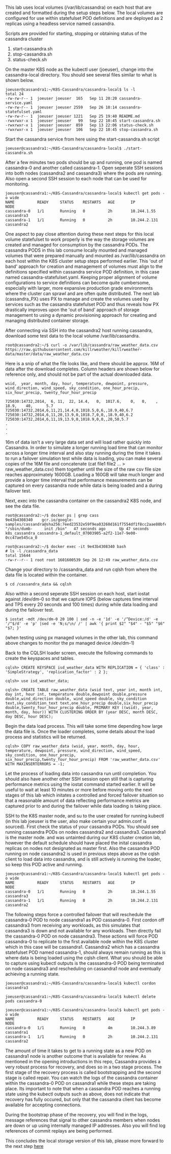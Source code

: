 This lab uses local volumes (/var/lib/cassandra) on each host that are created and formatted during the setup steps below.   The local volumes are configured for use within statefulset POD definitions and are deployed as 2 replicas using a headless service named cassandra. 

Scripts are provided for starting, stopping or obtaining status of the cassandra cluster

  1) start-cassandra.sh
  2) stop-cassandra.sh
  3) status-check.sh

On the master K8S node as the kubectl user (joeuser),  change into the cassandra-local directory. You should see several files similar to what is shown below.  

    joeuser@cassandra1:~/K8S-Cassandra/cassandra-local$ ls -l
    total 24
    -rw-rw-r-- 1  joeuser joeuser  165   Sep 11 20:20 cassandra-service.yaml
    -rw-rw-r-- 1  joeuser joeuser 2559   Sep 26 10:14 cassandra-statefulset.yaml
    -rw-rw-r-- 1  joeuser joeuser 1221   Sep 25 19:40 README.md
    -rwxrwxr-x 1  joeuser joeuser   99   Sep 22 10:45 start-cassandra.sh
    -rwxrwxr-x 1  joeuser joeuser  859   Sep 13 22:06 status-check.sh
    -rwxrwxr-x 1  joeuser joeuser  106   Sep 22 10:45 stop-cassandra.sh

Start the cassandra service from here using the start-cassandra.sh script

    joeuser@cassandra1:~/K8S-Cassandra/cassandra-local$ ./start-cassandra.sh

After a few minutes two pods should be up and running, one pod is named cassandra-0 and another called cassandra-1.  Open seperate SSH sessions into both nodes (cassandra2 and cassandra3) where the pods are running.  Also open a second SSH session to each node that can be used for monitoring.

    joeuser@cassandra1:~/K8S-Cassandra/cassandra-local$ kubectl get pods -o wide
    NAME          READY     STATUS    RESTARTS   AGE       IP          NODE
    cassandra-0   1/1       Running   0          2h        10.244.1.55    cassandra3
    cassandra-1   1/1       Running   0          2h        10.244.2.131   cassandra2

One aspect to pay close attention during these next steps for this local volume statefulset to work properly is the way the storage volumes are created and managed for consumption by the cassandra PODs. The cassandra PODS in this lab consume locally mounted and managed volumes that were prepared manually and mounted as /var/lib/cassandra on each host within the K8S cluster setup steps performed earlier.   This 'out of band' approach for creation and management of volumes must align to the definitions specified within cassandra service POD definition, in this case named cassandra-statefulset.yaml.  Keeping proper alignment of volume configurations to service definitions can become quite cumbersome, especially with larger, more expansive production grade environments where the cluster can sprawl and are often  quite distributed.   The next lab (cassandra_PX) uses PX to manage and create the volumes used by services such as the cassandra statefulset POD and thus reveals how PX drastically improves upon the 'out of band' approach of storage management to using a dynamic provisioning approach for creating and managing distributed container storage. 

After connecting via SSH into the cassandra2 host running cassandra,  download some test data to the local volume /var/lib/cassandra.

    root@cassandra2:~/$ curl -o /var/lib/cassandra/raw_weather_data.csv https://raw.githubusercontent.com/killrweather/killrweather-data/master/data/raw_weather_data.csv

Here is a snip of what the file looks like, and there should be approx. 16M of data after the download completes.  Column headers are shown below for reference only, and should not be part of the actual downloaded data. 

    wsid,  year, month, day, hour, temperature, dewpoint, pressure, wind_direction, wind_speed, sky_condition, one_hour_precip, six_hour_precip, twenty_four_hour_precip
    
    725030:14732,2014,  6, 11,  22, 14.4,   0,  1017.6,    0,   0,    ,    18.9,    40,      5.7
    725030:14732,2014,6,11,21,14.4,0,1018.5,0,6,,18.9,40,6.7
    725030:14732,2014,6,11,20,13.9,0,1018.7,0,0,,18.9,40,6.2
    725030:14732,2014,6,11,19,13.9,0,1018.9,0,0,,20,50,5.7
    .
    .
    .
16m of data isn't a very large data set and will load rather quickly into Cassandra.   In order to simulate a longer running load time that can monitor across a longer time interval and also stay running during the time it takes to run a failover simulation test while data is loading, you can make several copies of the 16M file and concatenate (cat file1 file2 ... > raw_weather_data.csv) them together until the size of the raw csv file size reaches approximately 1600GB.   Loading a 160GB will take much longer and provide a longer time interval that performance measurements can be captured on every cassandra node while data is being loaded and a during failover test.

Next, exec into the cassandra container on the cassandra2 K8S node, and see the data file.

    root@cassandra2:~/$ docker ps | grep cass
    9e43b4308340    gcr.io/google-samples/cassandra@sha256:7eed23532e59f9ea03260d161f7554df1f8cc2aae80bfe9e6e027aa1aeb264d0  "/sbin/dumb-     init /bin"   47 seconds ago      Up 47 seconds  k8s_cassandra_cassandra-1_default_07003905-a2f2-11e7-9e00-0cc47ae545ca_0  
    
    root@cassandra2:~/$ docker exec -it 9e43b4308340 bash
    # ls -l /cassandra_data
    total 15644
    -rw-r--r-- 1 root root 1601600539 Sep 26 12:49 raw_weather_data.csv
    
Change your directory to /cassandra_data and run cqlsh from where the data file is located within the container.  

    $ cd /cassandra_data && cqlsh
    
Also within a second seperate SSH session on each host, start iostat against /dev/dm-0 so that we capture IOPS (below captures time interval and TPS every 20 seconds and 100 times) during while data loading and during the failover test.

    $ iostat -mdt /dev/dm-0 20 100 | sed -n -e '1d' -e '/^Device:/d' -e '/^$/d' -e 'p' |sed -e 'N;s/\n/ /' | awk '{ print $2" "$4" - "$5" "$6" "$7; }'

(when testing using px managed volumes in the other lab, this command above changes to monitor the px managed device  /dev/dm-1)

Back to the CQLSH loader screen, execute the following commands to create the keyspaces and tables.

    cqlsh> CREATE KEYSPACE isd_weather_data WITH REPLICATION = { 'class' : 'SimpleStrategy', 'replication_factor' : 2 };

    cqlsh> use isd_weather_data;

    cqlsh> CREATE TABLE raw_weather_data (wsid text, year int, month int, day int, hour int, temperature double,dewpoint double,pressure double,wind_direction double, wind_speed double, sky_condition text,sky_condition_text text,one_hour_precip double,six_hour_precip double,twenty_four_hour_precip double, PRIMARY KEY ((wsid), year, month, day, hour)) WITH CLUSTERING ORDER BY (year DESC, month DESC, day DESC, hour DESC);
    
Begin the data load process.  This will take some time depending how large the data file is.  Once the loader completes, some details about the load process and statistics will be returned.

    cqlsh> COPY raw_weather_data (wsid, year, month, day, hour, temperature, dewpoint, pressure, wind_direction, wind_speed, sky_condition, one_hour_precip, six_hour_precip,twenty_four_hour_precip) FROM 'raw_weather_data.csv' WITH MAXINSERTERRORS = -1;
        
Let the process of loading data into cassandra run until completion.  You should also have another other SSH session open still that is capturing performance metrics using the iostat command started earlier.  It will be useful to wait at least 10 minutes or more before moving onto the next stages of this lab which initates a controlled and forced failover situation so that a reasonable amount of data reflecting performance metrics are captured prior to and during the failover while data loading is taking place.      

SSH to the K8S master node, and su to the user created for running kubectl (in this lab joeuser is the user, also make certain your admin.conf is sourced).  First check the status of your cassandra PODs.   You should see running cassandra PODs on nodes cassandra2 and cassandra3.   Cassandra1 is the master node. and was untainted during our K8S cluster creation lab, however the default schedule should have placed the inital cassandra replicas on nodes not designated as master first.   Also the cassandra POD running on node cassandra2 is used in previous steps above as the cqlsh client to load data into cassandra, and is still actively is running the loader, so keep this POD active and running.
    
    joeuser@cassandra1:~/K8S-Cassandra/cassandra-local$ kubectl get pods -o wide
    NAME          READY     STATUS    RESTARTS   AGE       IP               NODE
    cassandra-0   1/1       Running   0          2h        10.244.1.55    cassandra3
    cassandra-1   1/1       Running   0          2h        10.244.2.131   cassandra2
    
The following steps force a controlled failover that will reschedule the cassandra-0 POD to node cassandra1 as POD cassandra-0.   First cordon off cassandra3 from receiving any workloads, as this simulates that cassandra3 is down and not available for any workloads.    Then directly fail the cassandra-0 POD on node cassandra3.   These actions will force POD cassandra-0 to replicate to the first available node within the K8S cluster which in this case will be cassandra1.   Cassandra2 which has a cassandra statefulset POD named cassandra-1, should always remain running as this is where data is being loaded using the cqlsh client.   What you should be able to capture using kubectl outputs is the casssandra-0 POD being terminated on node cassandra3 and rescheduling on cassandra1 node and eventually achieving a running state.   

    joeuser@cassandra1:~/K8S-Cassandra/cassandra-local$ kubectl cordon cassandra3
    
    joeuser@cassandra1:~/K8S-Cassandra/cassandra-local$ kubectl delete pods cassandra-0

    joeuser@cassandra1:~/K8S-Cassandra/cassandra-local$ kubectl get pods -o wide
    NAME          READY     STATUS    RESTARTS   AGE       IP          NODE
    cassandra-0   1/1       Running   0          4m        10.244.3.89    cassandra1
    cassandra-1   1/1       Running   0          2h        10.244.2.131   cassandra2

The amount of time it takes to get to a running state as a new POD on cassandra1 node is another outcome that is available for review.  As mentioned in the opening introductions in this repo, Cassandra provides a very robust process for recovery, and does so in a two stage process.  The first stage of the recovery process is called bootstrapping and the second stage is called repair.   You can watch the logs of the cassandra container within the cassandra-0 POD on cassandra1 while these steps are taking place.  Its important to note that when a cassandra POD reaches a running state using the kubectl outputs such as above, does not indicate that recovery has fully occured, but only that the cassandra client has become available for accepting connections.  

During the bootstrap phase of the recovery, you will find in the logs, message references that signal to other cassandra members when nodes are down or up using internally managed IP addresses.  Also you will find log references of commit replays are being performed.  

This concludes the local storage version of this lab, please more forward to the next step [here](https://github.com/bgrissin/K8S-Cassandra/blob/master/cassandra-px/README.md)

